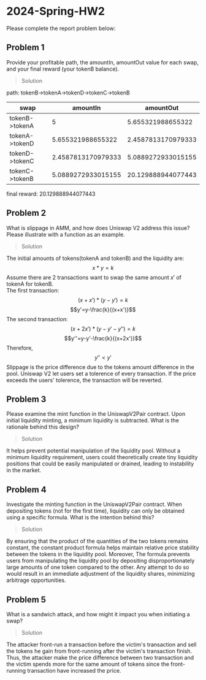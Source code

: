 # 2024-Spring-HW2

Please complete the report problem below:

## Problem 1
Provide your profitable path, the amountIn, amountOut value for each swap, and your final reward (your tokenB balance).

> Solution 

path: tokenB->tokenA->tokenD->tokenC->tokenB 

| swap           | amountIn           | amountOut          |
|----------------|--------------------|--------------------|
| tokenB->tokenA | 5                  | 5.655321988655322  |
| tokenA->tokenD | 5.655321988655322  | 2.4587813170979333 |
| tokenD->tokenC | 2.4587813170979333 | 5.0889272933015155 |
| tokenC->tokenB | 5.0889272933015155 | 20.129888944077443 |

final reward: 20.129888944077443

## Problem 2
What is slippage in AMM, and how does Uniswap V2 address this issue? Please illustrate with a function as an example.

> Solution

The initial amounts of tokens(tokenA and tokenB) and the liquidity are:
$$x*y=k$$
Assume there are 2 transactions want to swap the same amount $x'$ of tokenA for tokenB. \
The first transaction:
$$(x+x')*(y-y')=k$$
$$y'=y-\frac{k}{(x+x')}$$
The second transaction:
$$(x+2x')*(y-y'-y'')=k$$
$$y''=y-y'-\frac{k}{(x+2x')}$$
Therefore,
$$y''\lt y'$$
Slippage is the price difference due to the tokens amount difference in the pool.
Uniswap V2 let users set a tolerence of every transaction. If the price exceeds the users' tolerence, the transaction will be reverted.

## Problem 3
Please examine the mint function in the UniswapV2Pair contract. Upon initial liquidity minting, a minimum liquidity is subtracted. What is the rationale behind this design?

> Solution

It helps prevent potential manipulation of the liquidity pool. Without a minimum liquidity requirement, users could theoretically create tiny liquidity positions that could be easily manipulated or drained, leading to instability in the market.

## Problem 4
Investigate the minting function in the UniswapV2Pair contract. When depositing tokens (not for the first time), liquidity can only be obtained using a specific formula. What is the intention behind this?

> Solution

By ensuring that the product of the quantities of the two tokens remains constant, the constant product formula helps maintain relative price stability between the tokens in the liquidity pool. Moreover, The formula prevents users from manipulating the liquidity pool by depositing disproportionately large amounts of one token compared to the other. Any attempt to do so would result in an immediate adjustment of the liquidity shares, minimizing arbitrage opportunities.

## Problem 5
What is a sandwich attack, and how might it impact you when initiating a swap?

> Solution

The attacker front-run a transaction before the victim's transaction and sell the tokens he gain from front-running after the victim's transaction finish. Thus, the attacker make the price difference between two transaction and the victim spends more for the same amount of tokens since the front-running transaction have increased the price.
